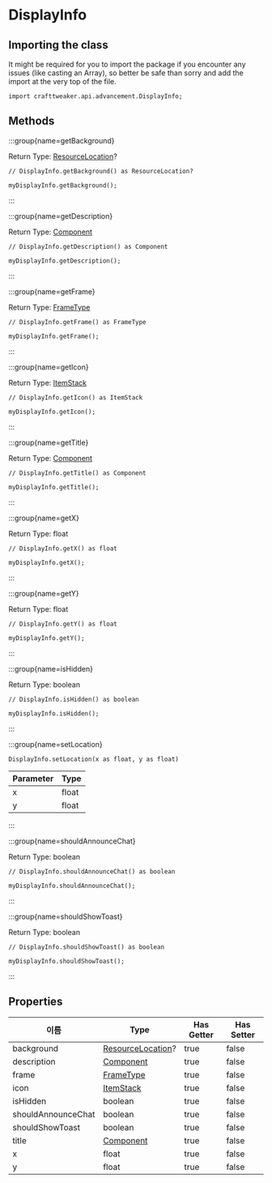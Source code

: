 # DisplayInfo

## Importing the class

It might be required for you to import the package if you encounter any issues (like casting an Array), so better be safe than sorry and add the import at the very top of the file.
```zenscript
import crafttweaker.api.advancement.DisplayInfo;
```


## Methods

:::group{name=getBackground}

Return Type: [ResourceLocation](/vanilla/api/resource/ResourceLocation)?

```zenscript
// DisplayInfo.getBackground() as ResourceLocation?

myDisplayInfo.getBackground();
```

:::

:::group{name=getDescription}

Return Type: [Component](/vanilla/api/text/Component)

```zenscript
// DisplayInfo.getDescription() as Component

myDisplayInfo.getDescription();
```

:::

:::group{name=getFrame}

Return Type: [FrameType](/vanilla/api/advancement/FrameType)

```zenscript
// DisplayInfo.getFrame() as FrameType

myDisplayInfo.getFrame();
```

:::

:::group{name=getIcon}

Return Type: [ItemStack](/vanilla/api/item/ItemStack)

```zenscript
// DisplayInfo.getIcon() as ItemStack

myDisplayInfo.getIcon();
```

:::

:::group{name=getTitle}

Return Type: [Component](/vanilla/api/text/Component)

```zenscript
// DisplayInfo.getTitle() as Component

myDisplayInfo.getTitle();
```

:::

:::group{name=getX}

Return Type: float

```zenscript
// DisplayInfo.getX() as float

myDisplayInfo.getX();
```

:::

:::group{name=getY}

Return Type: float

```zenscript
// DisplayInfo.getY() as float

myDisplayInfo.getY();
```

:::

:::group{name=isHidden}

Return Type: boolean

```zenscript
// DisplayInfo.isHidden() as boolean

myDisplayInfo.isHidden();
```

:::

:::group{name=setLocation}

```zenscript
DisplayInfo.setLocation(x as float, y as float)
```

| Parameter | Type  |
| --------- | ----- |
| x         | float |
| y         | float |


:::

:::group{name=shouldAnnounceChat}

Return Type: boolean

```zenscript
// DisplayInfo.shouldAnnounceChat() as boolean

myDisplayInfo.shouldAnnounceChat();
```

:::

:::group{name=shouldShowToast}

Return Type: boolean

```zenscript
// DisplayInfo.shouldShowToast() as boolean

myDisplayInfo.shouldShowToast();
```

:::


## Properties

| 이름                 | Type                                                        | Has Getter | Has Setter |
| ------------------ | ----------------------------------------------------------- | ---------- | ---------- |
| background         | [ResourceLocation](/vanilla/api/resource/ResourceLocation)? | true       | false      |
| description        | [Component](/vanilla/api/text/Component)                    | true       | false      |
| frame              | [FrameType](/vanilla/api/advancement/FrameType)             | true       | false      |
| icon               | [ItemStack](/vanilla/api/item/ItemStack)                    | true       | false      |
| isHidden           | boolean                                                     | true       | false      |
| shouldAnnounceChat | boolean                                                     | true       | false      |
| shouldShowToast    | boolean                                                     | true       | false      |
| title              | [Component](/vanilla/api/text/Component)                    | true       | false      |
| x                  | float                                                       | true       | false      |
| y                  | float                                                       | true       | false      |

